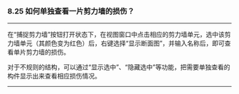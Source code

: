 ﻿### 8.25  如何单独查看一片剪力墙的损伤？---
在“捕捉剪力墙”按钮打开状态下，在视图窗口中点击相应的剪力墙单元，选中该剪力墙单元（其颜色变为红色）后，右键选择“显示断面图”，并输入名称后，即可查看单片剪力墙的损伤。         对于不规则的结构，可以通过“显示选中”、“隐藏选中”等功能，把需要单独查看的构件显示出来查看相应损伤情况。---
